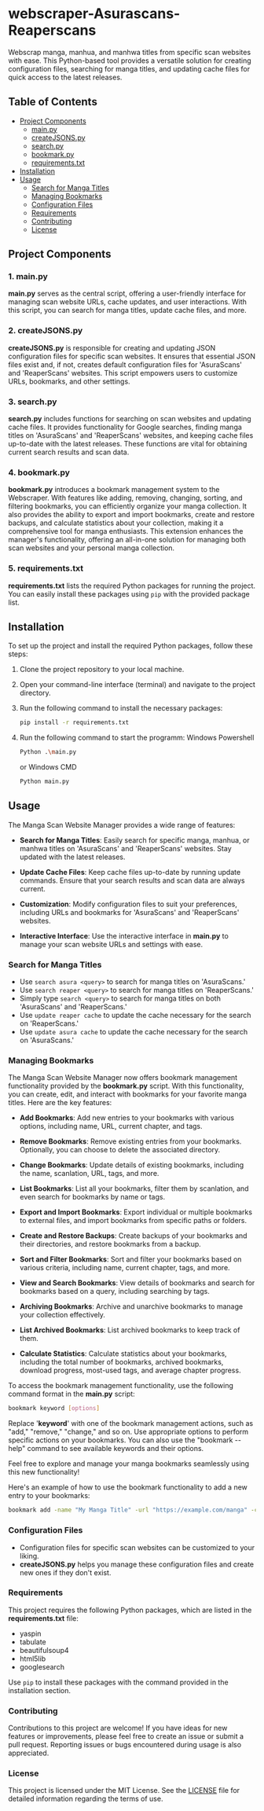 # webscraper-Asurascans-Reaperscans

Webscrap manga, manhua, and manhwa titles from specific scan websites with ease. This Python-based tool provides a versatile solution for creating configuration files, searching for manga titles, and updating cache files for quick access to the latest releases.

## Table of Contents

- [Project Components](#project-components)
  - [main.py](#1-mainpy)
  - [createJSONS.py](#2-createjsonspy)
  - [search.py](#3-searchpy)
  - [bookmark.py](#4-bookmarkpy)
  - [requirements.txt](#5-requirementstxt)
- [Installation](#installation)
- [Usage](#usage)
  - [Search for Manga Titles](#search-for-manga-titles)
  - [Managing Bookmarks](#managing-bookmarks)
  - [Configuration Files](#configuration-files)
  - [Requirements](#requirements)
  - [Contributing](#contributing)
  - [License](#license)

## Project Components

### 1. main.py

**main.py** serves as the central script, offering a user-friendly interface for managing scan website URLs, cache updates, and user interactions. With this script, you can search for manga titles, update cache files, and more.

### 2. createJSONS.py

**createJSONS.py** is responsible for creating and updating JSON configuration files for specific scan websites. It ensures that essential JSON files exist and, if not, creates default configuration files for 'AsuraScans' and 'ReaperScans' websites. This script empowers users to customize URLs, bookmarks, and other settings.

### 3. search.py

**search.py** includes functions for searching on scan websites and updating cache files. It provides functionality for Google searches, finding manga titles on 'AsuraScans' and 'ReaperScans' websites, and keeping cache files up-to-date with the latest releases. These functions are vital for obtaining current search results and scan data.

### 4. bookmark.py

**bookmark.py** introduces a bookmark management system to the Webscraper. With features like adding, removing, changing, sorting, and filtering bookmarks, you can efficiently organize your manga collection. It also provides the ability to export and import bookmarks, create and restore backups, and calculate statistics about your collection, making it a comprehensive tool for manga enthusiasts. This extension enhances the manager's functionality, offering an all-in-one solution for managing both scan websites and your personal manga collection.


### 5. requirements.txt

**requirements.txt** lists the required Python packages for running the project. You can easily install these packages using `pip` with the provided package list.

## Installation

To set up the project and install the required Python packages, follow these steps:

1. Clone the project repository to your local machine.

2. Open your command-line interface (terminal) and navigate to the project directory.

3. Run the following command to install the necessary packages:
    ```bash
    pip install -r requirements.txt
    ```


4. Run the following command to start the programm:
   Windows Powershell
    ```bash
    Python .\main.py
    ```
    or 
    Windows CMD
    ```bash
    Python main.py
    ```

## Usage

The Manga Scan Website Manager provides a wide range of features:

- **Search for Manga Titles**: Easily search for specific manga, manhua, or manhwa titles on 'AsuraScans' and 'ReaperScans' websites. Stay updated with the latest releases.

- **Update Cache Files**: Keep cache files up-to-date by running update commands. Ensure that your search results and scan data are always current.

- **Customization**: Modify configuration files to suit your preferences, including URLs and bookmarks for 'AsuraScans' and 'ReaperScans' websites.

- **Interactive Interface**: Use the interactive interface in **main.py** to manage your scan website URLs and settings with ease.

### Search for Manga Titles

- Use `search asura <query>` to search for manga titles on 'AsuraScans.'
- Use `search reaper <query>` to search for manga titles on 'ReaperScans.'
- Simply type `search <query>` to search for manga titles on both 'AsuraScans' and 'ReaperScans.'
- Use `update reaper cache` to update the cache necessary for the search on 'ReaperScans.'
- Use `update asura cache` to update the cache necessary for the search on 'AsuraScans.'

### Managing Bookmarks

The Manga Scan Website Manager now offers bookmark management functionality provided by the **bookmark.py** script. With this functionality, you can create, edit, and interact with bookmarks for your favorite manga titles. Here are the key features:

- **Add Bookmarks**: Add new entries to your bookmarks with various options, including name, URL, current chapter, and tags.

- **Remove Bookmarks**: Remove existing entries from your bookmarks. Optionally, you can choose to delete the associated directory.

- **Change Bookmarks**: Update details of existing bookmarks, including the name, scanlation, URL, tags, and more.

- **List Bookmarks**: List all your bookmarks, filter them by scanlation, and even search for bookmarks by name or tags.

- **Export and Import Bookmarks**: Export individual or multiple bookmarks to external files, and import bookmarks from specific paths or folders.

- **Create and Restore Backups**: Create backups of your bookmarks and their directories, and restore bookmarks from a backup.

- **Sort and Filter Bookmarks**: Sort and filter your bookmarks based on various criteria, including name, current chapter, tags, and more.

- **View and Search Bookmarks**: View details of bookmarks and search for bookmarks based on a query, including searching by tags.

- **Archiving Bookmarks**: Archive and unarchive bookmarks to manage your collection effectively.

- **List Archived Bookmarks**: List archived bookmarks to keep track of them.

- **Calculate Statistics**: Calculate statistics about your bookmarks, including the total number of bookmarks, archived bookmarks, download progress, most-used tags, and average chapter progress.

To access the bookmark management functionality, use the following command format in the **main.py** script:

  ```bash
  bookmark keyword [options]
  ```

Replace '**keyword**' with one of the bookmark management actions, such as "add," "remove," "change," and so on. Use appropriate options to perform specific actions on your bookmarks. You can also use the "bookmark --help" command to see available keywords and their options.

Feel free to explore and manage your manga bookmarks seamlessly using this new functionality!

Here's an example of how to use the bookmark functionality to add a new entry to your bookmarks:

  ```bash
  bookmark add -name "My Manga Title" -url "https://example.com/manga" -current_chapter 42 -download True --tags "action, adventure"
  ```


### Configuration Files

- Configuration files for specific scan websites can be customized to your liking.
- **createJSONS.py** helps you manage these configuration files and create new ones if they don't exist.

### Requirements

This project requires the following Python packages, which are listed in the **requirements.txt** file:

- yaspin
- tabulate
- beautifulsoup4
- html5lib
- googlesearch

Use `pip` to install these packages with the command provided in the installation section.

### Contributing

Contributions to this project are welcome! If you have ideas for new features or improvements, please feel free to create an issue or submit a pull request. Reporting issues or bugs encountered during usage is also appreciated.

### License

This project is licensed under the MIT License. See the [LICENSE](LICENSE.md) file for detailed information regarding the terms of use.
